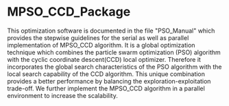 # MPSO_CCD_Package
This optimization software is documented in the file "PSO_Manual" which provides the stepwise guidelines for the serial as well as parallel implementation of MPSO_CCD algorithm. It is a global optimization technique which combines the particle swarm optimization (PSO) algorithm with the cyclic coordinate descent(CCD) local optimizer. Therefore it incorporates  the global search characteristics of the PSO algorithm with the local search capability of the CCD algorithm. This unique combination provides a better performance by balancing the exploration-exploitation trade-off. We further implement the MPSO_CCD algorithm in a parallel environment to increase the scalability.
